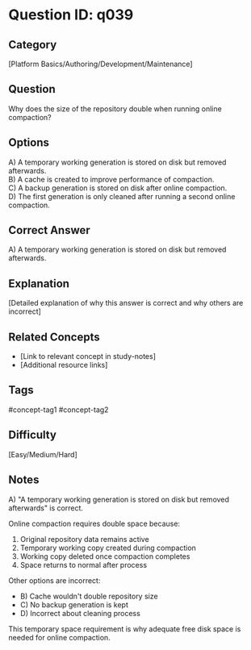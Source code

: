 # Question ID: q039

## Category
[Platform Basics/Authoring/Development/Maintenance]

## Question
Why does the size of the repository double when running online compaction?

## Options
A) A temporary working generation is stored on disk but removed afterwards. <br /> 
B) A cache is created to improve performance of compaction.<br /> 
C) A backup generation is stored on disk after online compaction. <br /> 
D) The first generation is only cleaned after running a second online compaction. <br /> 

## Correct Answer
A) A temporary working generation is stored on disk but removed afterwards.

## Explanation
[Detailed explanation of why this answer is correct and why others are incorrect]

## Related Concepts
- [Link to relevant concept in study-notes]
- [Additional resource links]

## Tags
#concept-tag1 #concept-tag2

## Difficulty
[Easy/Medium/Hard]

## Notes
A) "A temporary working generation is stored on disk but removed afterwards" is correct.

Online compaction requires double space because:
1. Original repository data remains active
2. Temporary working copy created during compaction
3. Working copy deleted once compaction completes
4. Space returns to normal after process

Other options are incorrect:
- B) Cache wouldn't double repository size
- C) No backup generation is kept
- D) Incorrect about cleaning process

This temporary space requirement is why adequate free disk space is needed for online compaction.